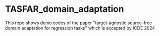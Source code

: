 # TASFAR_domain_adaptation
This repo shows demo codes of the paper "target-agnostic source-free domain adaptation for regression tasks" which is accepted by ICDE 2024
